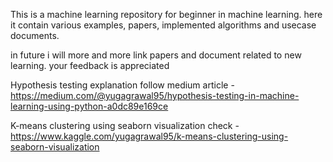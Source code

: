 This is a machine learning repository for beginner in machine learning. here it contain various examples, papers, implemented algorithms and usecase documents.

in future i will more and more link papers and document related to new learning. your feedback is appreciated

Hypothesis testing explanation follow medium article - https://medium.com/@yugagrawal95/hypothesis-testing-in-machine-learning-using-python-a0dc89e169ce

K-means clustering using seaborn visualization check - https://www.kaggle.com/yugagrawal95/k-means-clustering-using-seaborn-visualization
